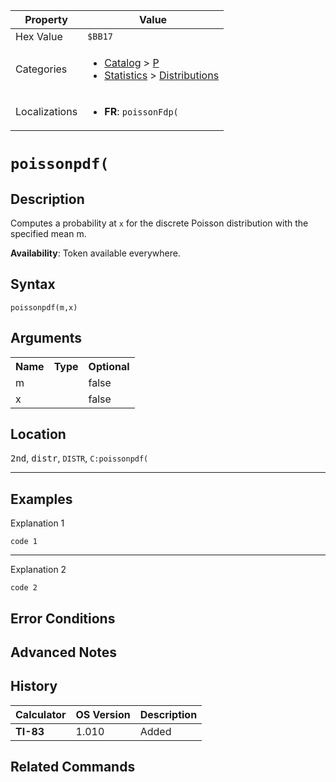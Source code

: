 | Property      | Value |
|---------------|-------|
| Hex Value     | `$BB17`|
| Categories    | <ul><li>[Catalog](<../categories/Catalog.md>) > [P](<../categories/Catalog.md#P>)</li><li>[Statistics](<../categories/Statistics.md>) > [Distributions](<../categories/Statistics.md#Distributions>)</li></ul> |
| Localizations | <ul><li><b>FR</b>: `poissonFdp(`</li></ul> |

# `poissonpdf(`

## Description
Computes a probability at `x` for the discrete Poisson distribution with the specified mean m.


<b>Availability</b>: Token available everywhere.

## Syntax
`poissonpdf(m,x)`

## Arguments
<table>
<tr><th>Name</th><th>Type</th><th>Optional</th></tr>

<tr><td>m</td><td></td><td>false</td></tr>

<tr><td>x</td><td></td><td>false</td></tr>

</table>

## Location
<kbd>2nd</kbd>, <kbd>distr</kbd>, `DISTR`, `C:poissonpdf(`
<hr>

## Examples

Explanation 1
```ti-basic
code 1
```
---
Explanation 2
```ti-basic
code 2
```

## Error Conditions


## Advanced Notes


## History
| Calculator | OS Version | Description |
|------------|------------|-------------|
| <b>TI-83</b> | 1.010 | Added

## Related Commands

    